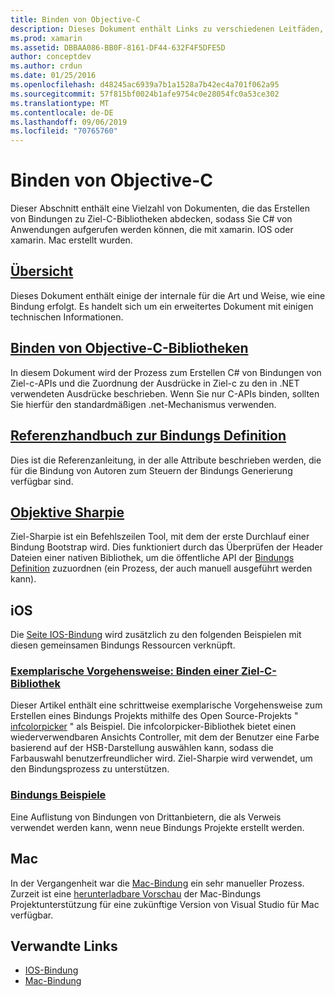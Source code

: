 ```yaml
---
title: Binden von Objective-C
description: Dieses Dokument enthält Links zu verschiedenen Leitfäden, in denen beschrieben C# wird, wie Bindungen mit dem Ziel-C-Code erstellt werden, sodass Entwickler in xamarin-Anwendungen offline-Bibliotheken verwenden können.
ms.prod: xamarin
ms.assetid: DBBAA086-BB0F-8161-DF44-632F4F5DFE5D
author: conceptdev
ms.author: crdun
ms.date: 01/25/2016
ms.openlocfilehash: d48245ac6939a7b1a1528a7b42ec4a701f062a95
ms.sourcegitcommit: 57f815bf0024b1afe9754c0e28054fc0a53ce302
ms.translationtype: MT
ms.contentlocale: de-DE
ms.lasthandoff: 09/06/2019
ms.locfileid: "70765760"
---
```

# <a name="binding-objective-c"></a>Binden von Objective-C

Dieser Abschnitt enthält eine Vielzahl von Dokumenten, die das Erstellen von Bindungen zu Ziel-C-Bibliotheken abdecken, sodass Sie C# von Anwendungen aufgerufen werden können, die mit xamarin. IOS oder xamarin. Mac erstellt wurden.

## <a name="overviewcross-platformmaciosbindingoverviewmd"></a>[Übersicht](~/cross-platform/macios/binding/overview.md)

Dieses Dokument enthält einige der internale für die Art und Weise, wie eine Bindung erfolgt. Es handelt sich um ein erweitertes Dokument mit einigen technischen Informationen.

## <a name="binding-objective-c-librariescross-platformmaciosbindingobjective-c-librariesmd"></a>[Binden von Objective-C-Bibliotheken](~/cross-platform/macios/binding/objective-c-libraries.md)

In diesem Dokument wird der Prozess zum Erstellen C# von Bindungen von Ziel-c-APIs und die Zuordnung der Ausdrücke in Ziel-c zu den in .NET verwendeten Ausdrücke beschrieben.
Wenn Sie nur C-APIs binden, sollten Sie hierfür den standardmäßigen .net-Mechanismus verwenden.

## <a name="binding-definition-reference-guidecross-platformmaciosbindingbinding-types-referencemd"></a>[Referenzhandbuch zur Bindungs Definition](~/cross-platform/macios/binding/binding-types-reference.md)

Dies ist die Referenzanleitung, in der alle Attribute beschrieben werden, die für die Bindung von Autoren zum Steuern der Bindungs Generierung verfügbar sind.

## <a name="objective-sharpiecross-platformmaciosbindingobjective-sharpieindexmd"></a>[Objektive Sharpie](~/cross-platform/macios/binding/objective-sharpie/index.md)

Ziel-Sharpie ist ein Befehlszeilen Tool, mit dem der erste Durchlauf einer Bindung Bootstrap wird. Dies funktioniert durch das Überprüfen der Header Dateien einer nativen Bibliothek, um die öffentliche API der [Bindungs Definition](~/cross-platform/macios/binding/objective-c-libraries.md) zuzuordnen (ein Prozess, der auch manuell ausgeführt werden kann).

## <a name="ios"></a>iOS

Die [Seite IOS-Bindung](~/ios/platform/binding-objective-c/index.md) wird zusätzlich zu den folgenden Beispielen mit diesen gemeinsamen Bindungs Ressourcen verknüpft.

### <a name="walkthrough-binding-an-objective-c-libraryiosplatformbinding-objective-cwalkthroughmd"></a>[Exemplarische Vorgehensweise: Binden einer Ziel-C-Bibliothek](~/ios/platform/binding-objective-c/walkthrough.md)

Dieser Artikel enthält eine schrittweise exemplarische Vorgehensweise zum Erstellen eines Bindungs Projekts mithilfe des Open Source-Projekts " [infcolorpicker](https://github.com/InfinitApps/InfColorPicker) " als Beispiel. Die infcolorpicker-Bibliothek bietet einen wiederverwendbaren Ansichts Controller, mit dem der Benutzer eine Farbe basierend auf der HSB-Darstellung auswählen kann, sodass die Farbauswahl benutzerfreundlicher wird. Ziel-Sharpie wird verwendet, um den Bindungsprozess zu unterstützen.

### <a name="binding-sampleshttpsgithubcommonomonotouch-bindings"></a>[Bindungs Beispiele](https://github.com/mono/monotouch-bindings)

Eine Auflistung von Bindungen von Drittanbietern, die als Verweis verwendet werden kann, wenn neue Bindungs Projekte erstellt werden.

## <a name="mac"></a>Mac

In der Vergangenheit war die [Mac-Bindung](~/mac/platform/binding.md) ein sehr manueller Prozess. Zurzeit ist eine [herunterladbare Vorschau](https://forums.xamarin.com/discussion/59760/xamarin-mac-binding-project-preview) der Mac-Bindungs Projektunterstützung für eine zukünftige Version von Visual Studio für Mac verfügbar.

## <a name="related-links"></a>Verwandte Links

- [IOS-Bindung](~/ios/platform/binding-objective-c/index.md)
- [Mac-Bindung](~/mac/platform/binding.md)
